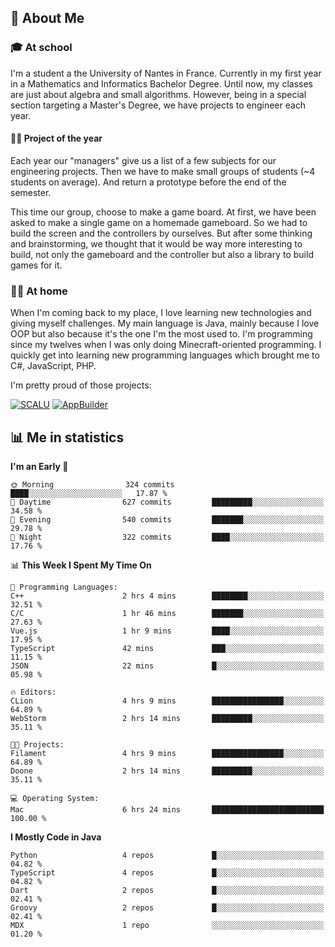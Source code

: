 ## 👀 About Me

### 🎓 At school

I'm a student a the University of Nantes in France. Currently in my first year in a Mathematics and Informatics Bachelor Degree. Until now, my classes are just about algebra and small algorithms. However, being in a special section targeting a Master's Degree, we have projects to engineer each year. 

#### 🔧🔬 Project of the year

Each year our "managers" give us a list of a few subjects for our engineering projects. Then we have to make small groups of students (~4 students on average). And return a prototype before the end of the semester.

This time our group, choose to make a game board. At first, we have been asked to make a single game on a homemade gameboard. So we had to build the screen and the controllers by ourselves. 
But after some thinking and brainstorming, we thought that it would be way more interesting to build, not only the gameboard and the controller but also a library to build games for it.

### 👨‍💻 At home

When I'm coming back to my place, I love learning new technologies and giving myself challenges. My main language is Java, mainly because I love OOP but also because it's the one I'm the most used to. I'm programming since my twelves when I was only doing Minecraft-oriented programming.  I quickly get into learning new programming languages which brought me to C#, JavaScript, PHP. 

I'm pretty proud of those projects:

[![SCALU](https://github-readme-stats.vercel.app/api/pin?username=renardfute&repo=SCALU)](https://github.com/renardfute/scalu)
[![AppBuilder](https://github-readme-stats.vercel.app/api/pin?username=pulsedev2&repo=AppBuilder)](https://github.com/pulsedev2/AppBuilder)

## 📊 Me in statistics
<!--START_SECTION:waka-->
**I'm an Early 🐤** 

```text
🌞 Morning                324 commits         ████░░░░░░░░░░░░░░░░░░░░░   17.87 % 
🌆 Daytime                627 commits         █████████░░░░░░░░░░░░░░░░   34.58 % 
🌃 Evening                540 commits         ███████░░░░░░░░░░░░░░░░░░   29.78 % 
🌙 Night                  322 commits         ████░░░░░░░░░░░░░░░░░░░░░   17.76 % 
```


📊 **This Week I Spent My Time On** 

```text
💬 Programming Languages: 
C++                      2 hrs 4 mins        ████████░░░░░░░░░░░░░░░░░   32.51 % 
C/C                      1 hr 46 mins        ███████░░░░░░░░░░░░░░░░░░   27.63 % 
Vue.js                   1 hr 9 mins         ████░░░░░░░░░░░░░░░░░░░░░   17.95 % 
TypeScript               42 mins             ███░░░░░░░░░░░░░░░░░░░░░░   11.15 % 
JSON                     22 mins             █░░░░░░░░░░░░░░░░░░░░░░░░   05.98 % 

🔥 Editors: 
CLion                    4 hrs 9 mins        ████████████████░░░░░░░░░   64.89 % 
WebStorm                 2 hrs 14 mins       █████████░░░░░░░░░░░░░░░░   35.11 % 

🐱‍💻 Projects: 
Filament                 4 hrs 9 mins        ████████████████░░░░░░░░░   64.89 % 
Doone                    2 hrs 14 mins       █████████░░░░░░░░░░░░░░░░   35.11 % 

💻 Operating System: 
Mac                      6 hrs 24 mins       █████████████████████████   100.00 % 
```

**I Mostly Code in Java** 

```text
Python                   4 repos             █░░░░░░░░░░░░░░░░░░░░░░░░   04.82 % 
TypeScript               4 repos             █░░░░░░░░░░░░░░░░░░░░░░░░   04.82 % 
Dart                     2 repos             █░░░░░░░░░░░░░░░░░░░░░░░░   02.41 % 
Groovy                   2 repos             █░░░░░░░░░░░░░░░░░░░░░░░░   02.41 % 
MDX                      1 repo              ░░░░░░░░░░░░░░░░░░░░░░░░░   01.20 % 
```




<!--END_SECTION:waka-->
